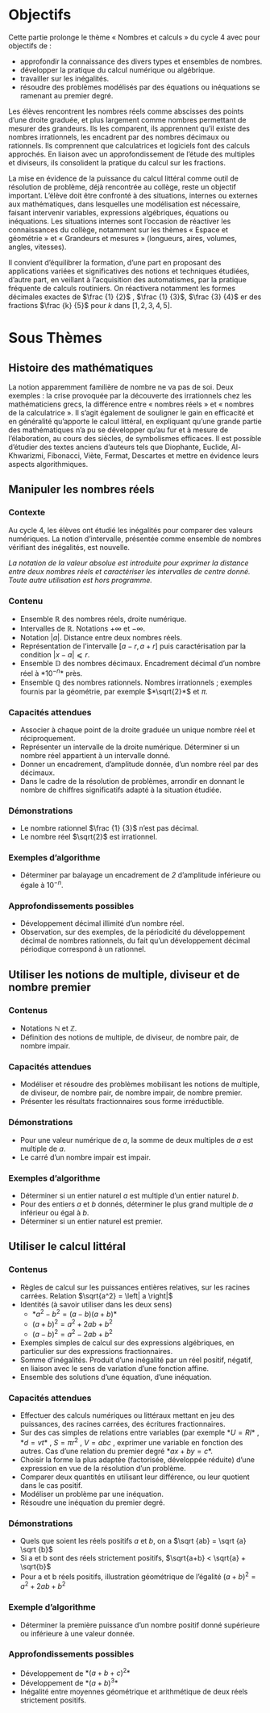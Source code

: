 # Objectifs

Cette partie prolonge le thème « Nombres et calculs » du cycle 4 avec pour objectifs de :

- approfondir la connaissance des divers types et ensembles de nombres.
- développer la pratique du calcul numérique ou algébrique.
- travailler sur les inégalités.
- résoudre des problèmes modélisés par des équations ou inéquations se ramenant au premier degré.

Les élèves rencontrent les nombres réels comme abscisses des points d’une droite graduée, et plus largement comme nombres permettant de mesurer des grandeurs. Ils les comparent, ils apprennent qu’il existe des nombres irrationnels, les encadrent par des nombres décimaux ou rationnels. Ils comprennent que calculatrices et logiciels font des calculs approchés. En liaison avec un approfondissement de l’étude des multiples et diviseurs, ils consolident la pratique du calcul sur les fractions. 

La mise en évidence de la puissance du calcul littéral comme outil de résolution de problème, déjà rencontrée au collège, reste un objectif important. L’élève doit être confronté à des situations, internes ou externes aux mathématiques, dans lesquelles une modélisation est nécessaire, faisant intervenir variables, expressions algébriques, équations ou inéquations. Les situations internes sont l’occasion de réactiver les connaissances du collège, notamment sur les thèmes « Espace et géométrie » et « Grandeurs et mesures » (longueurs, aires, volumes, angles, vitesses). 

Il convient d’équilibrer la formation, d’une part en proposant des applications variées et significatives des notions et techniques étudiées, d’autre part, en veillant à l’acquisition des automatismes, par la pratique fréquente de calculs routiniers. On réactivera notamment les formes décimales exactes de $\frac {1} {2}$ , $\frac {1} {3}$, $\frac {3} {4}$ er des fractions $\frac {k} {5}$ pour $k$ dans $[1, 2, 3, 4, 5]$.

# Sous Thèmes

## Histoire des mathématiques

La notion apparemment familière de nombre ne va pas de soi. Deux exemples : la crise provoquée par la découverte des irrationnels chez les mathématiciens grecs, la différence entre « nombres réels » et « nombres de la calculatrice ». Il s’agit également de souligner le
gain en efficacité et en généralité qu’apporte le calcul littéral, en expliquant qu’une grande partie des mathématiques n’a pu se développer qu’au fur et à mesure de l’élaboration, au cours des siècles, de symbolismes efficaces. Il est possible d’étudier des textes anciens
d’auteurs tels que Diophante, Euclide, Al-Khwarizmi, Fibonacci, Viète, Fermat, Descartes et mettre en évidence leurs aspects algorithmiques.

## Manipuler les nombres réels

### Contexte

Au cycle 4, les élèves ont étudié les inégalités pour comparer des valeurs numériques. La notion d’intervalle, présentée comme ensemble de nombres vérifiant des inégalités, est nouvelle. 

*La notation de la valeur absolue est introduite pour exprimer la distance entre deux nombres réels et caractériser les intervalles de centre donné. Toute autre utilisation est hors programme.*

### **Contenu**

- Ensemble ℝ des nombres réels, droite numérique.
- Intervalles de ℝ. Notations $+\infty$ et $-\infty$.
- Notation |*a*|. Distance entre deux nombres réels.
- Représentation de l’intervalle $[a - r , a + r]$ puis caractérisation par la condition $|x - a| ⩽ r$.
- Ensemble 𝔻 des nombres décimaux. Encadrement décimal d’un nombre réel à $*10^{-n}$* près.
- Ensemble ℚ des nombres rationnels. Nombres irrationnels ; exemples fournis par la géométrie, par exemple $*\sqrt{2}*$ et $π$.

### **Capacités attendues**

- Associer à chaque point de la droite graduée un unique nombre réel et réciproquement.
- Représenter un intervalle de la droite numérique. Déterminer si un nombre réel appartient à un intervalle donné.
- Donner un encadrement, d’amplitude donnée, d’un nombre réel par des décimaux.
- Dans le cadre de la résolution de problèmes, arrondir en donnant le nombre de chiffres significatifs adapté à la situation étudiée.

### **Démonstrations**

- Le nombre rationnel $\frac {1} {3}$ n’est pas décimal.
- Le nombre réel $\sqrt{2}$ est irrationnel.

### **Exemples d’algorithme**

- Déterminer par balayage un encadrement de *2* d’amplitude inférieure ou égale à $10^{-n}$.

### **Approfondissements possibles**

- Développement décimal illimité d’un nombre réel.
- Observation, sur des exemples, de la périodicité du développement décimal de nombres rationnels, du fait qu’un développement décimal périodique correspond à un rationnel.

## Utiliser les notions de multiple, diviseur et de nombre premier

### **Contenus**

- Notations ℕ et ℤ.
- Définition des notions de multiple, de diviseur, de nombre pair, de nombre impair.

### **Capacités attendues**

- Modéliser et résoudre des problèmes mobilisant les notions de multiple, de diviseur, de nombre pair, de nombre impair, de nombre premier.
- Présenter les résultats fractionnaires sous forme irréductible.

### **Démonstrations**

- Pour une valeur numérique de *a*, la somme de deux multiples de *a* est multiple de *a*.
- Le carré d’un nombre impair est impair.

### **Exemples d’algorithme**

- Déterminer si un entier naturel *a* est multiple d’un entier naturel *b*.
- Pour des entiers *a* et *b* donnés, déterminer le plus grand multiple de *a* inférieur ou égal à *b*.
- Déterminer si un entier naturel est premier.

## Utiliser le calcul littéral

### **Contenus**

- Règles de calcul sur les puissances entières relatives, sur les racines carrées. Relation $\sqrt{a^2} = \left| a \right|$
- Identités (à savoir utiliser dans les deux sens)
    - $*a^2 - b^2 = (a-b)(a+b)*$
    - $(a+b)^2 = a^2 + 2ab + b^2$
    - $(a-b)^2 = a^2-2ab+b^2$
- Exemples simples de calcul sur des expressions algébriques, en particulier sur des expressions fractionnaires.
- Somme d’inégalités. Produit d’une inégalité par un réel positif, négatif, en liaison avec le sens de variation d’une fonction affine.
- Ensemble des solutions d’une équation, d’une inéquation.

### **Capacités attendues**

- Effectuer des calculs numériques ou littéraux mettant en jeu des puissances, des racines carrées, des écritures fractionnaires.
- Sur des cas simples de relations entre variables (par exemple $*U = RI$* , $*d = vt$* ,  $S = πr^2$ , $V = abc$ , exprimer une variable en fonction des autres. Cas d’une relation du premier degré $*ax + by = c*$.
- Choisir la forme la plus adaptée (factorisée, développée réduite) d’une expression en vue de la résolution d’un problème.
- Comparer deux quantités en utilisant leur différence, ou leur quotient dans le cas positif.
- Modéliser un problème par une inéquation.
- Résoudre une inéquation du premier degré.

### **Démonstrations**

- Quels que soient les réels positifs *a* et *b*, on a $\sqrt {ab} = \sqrt {a} \sqrt {b}$
- Si a et b sont des réels strictement positifs, $\sqrt{a+b} < \sqrt{a} + \sqrt{b}$
- Pour a et b réels positifs, illustration géométrique de l’égalité $(a+b)^2=a^2+2ab+b^2$

### **Exemple d’algorithme**

- Déterminer la première puissance d’un nombre positif donné supérieure ou inférieure à une valeur donnée.

### **Approfondissements possibles**

- Développement de $*(a + b + c)^2*$
- Développement de $*(a + b)^3*$
- Inégalité entre moyennes géométrique et arithmétique de deux réels strictement positifs.